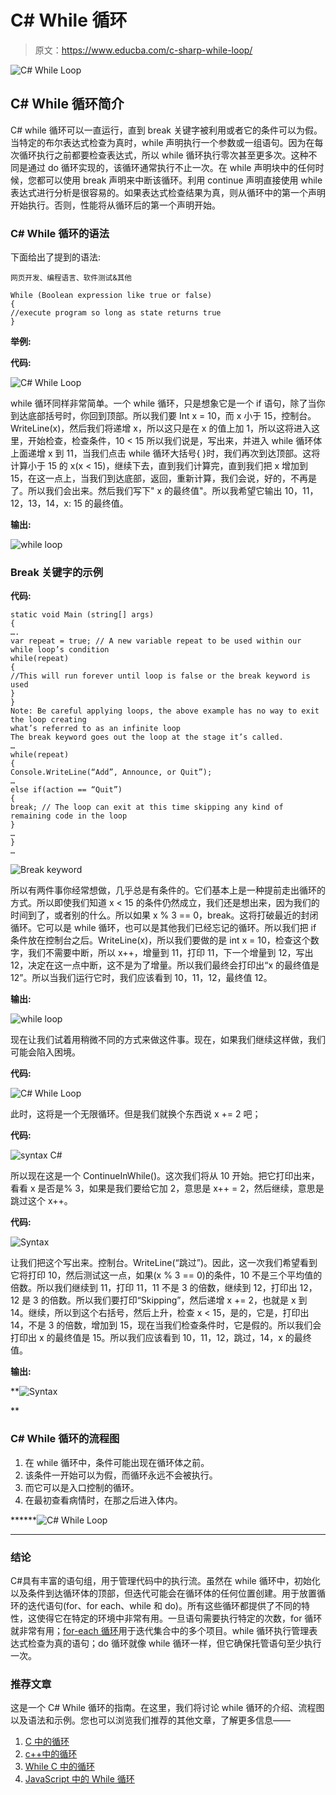 # C# While 循环

> 原文：<https://www.educba.com/c-sharp-while-loop/>

![C# While Loop](img/b08cad9715d5f610e395768b0d67f388.png)



## C# While 循环简介

C# while 循环可以一直运行，直到 break 关键字被利用或者它的条件可以为假。当特定的布尔表达式检查为真时，while 声明执行一个参数或一组语句。因为在每次循环执行之前都要检查表达式，所以 while 循环执行零次甚至更多次。这种不同是通过 do 循环实现的，该循环通常执行不止一次。在 while 声明块中的任何时候，您都可以使用 break 声明来中断该循环。利用 continue 声明直接使用 while 表达式进行分析是很容易的。如果表达式检查结果为真，则从循环中的第一个声明开始执行。否则，性能将从循环后的第一个声明开始。

### C# While 循环的语法

下面给出了提到的语法:

<small>网页开发、编程语言、软件测试&其他</small>

```
While (Boolean expression like true or false)
{
//execute program so long as state returns true
}
```

**举例:**

**代码:**

![C# While Loop](img/fb2ba1674e8d5bca5fafb4b7acf62d44.png)



while 循环同样非常简单。一个 while 循环，只是想象它是一个 if 语句，除了当你到达底部括号时，你回到顶部。所以我们要 Int x = 10，而 x 小于 15，控制台。WriteLine(x)，然后我们将递增 x，所以这只是在 x 的值上加 1，所以这将进入这里，开始检查，检查条件，10 < 15 所以我们说是，写出来，并进入 while 循环体上面递增 x 到 11，当我们点击 while 循环大括号{ }时，我们再次到达顶部。这将计算小于 15 的 x(x < 15)，继续下去，直到我们计算完，直到我们把 x 增加到 15，在这一点上，当我们到达底部，返回，重新计算，我们会说，好的，不再是了。所以我们会出来。然后我们写下" x 的最终值"。所以我希望它输出 10，11，12，13，14，x: 15 的最终值。

**输出:**

![while loop](img/e7279f2e88209ee00573a6bd47e28257.png)



### Break 关键字的示例

**代码:**

```
static void Main (string[] args)
{
….
var repeat = true; // A new variable repeat to be used within our while loop’s condition
while(repeat)
{
//This will run forever until loop is false or the break keyword is used
}
}
Note: Be careful applying loops, the above example has no way to exit the loop creating
what’s referred to as an infinite loop
The break keyword goes out the loop at the stage it’s called.
…
while(repeat)
{
Console.WriteLine(“Add”, Announce, or Quit”);
…
else if(action == “Quit”)
{
break; // The loop can exit at this time skipping any kind of remaining code in the loop
}
…
}
…
```

![Break keyword](img/e489b0c8a83c2b1a01da53a12c02778d.png)



所以有两件事你经常想做，几乎总是有条件的。它们基本上是一种提前走出循环的方式。所以即使我们知道 x < 15 的条件仍然成立，我们还是想出来，因为我们的时间到了，或者别的什么。所以如果 x % 3 == 0，break。这将打破最近的封闭循环。它可以是 while 循环，也可以是其他我们已经忘记的循环。所以我们把 if 条件放在控制台之后。WriteLine(x)，所以我们要做的是 int x = 10，检查这个数字，我们不需要中断，所以 x++，增量到 11，打印 11，下一个增量到 12，写出 12，决定在这一点中断，这不是为了增量。所以我们最终会打印出“x 的最终值是 12”。所以当我们运行它时，我们应该看到 10，11，12，最终值 12。

**输出:**

![while loop](img/087860c2b72cdb12dac94ee7fe672453.png)



现在让我们试着用稍微不同的方式来做这件事。现在，如果我们继续这样做，我们可能会陷入困境。

**代码:**

![C# While Loop](img/8e4c41a8983a095546720e7b98a114ca.png)



此时，这将是一个无限循环。但是我们就换个东西说 x += 2 吧；

**代码:**

![syntax C#](img/70f551ce41c162d927bc718d4a9ebbc9.png)



所以现在这是一个 ContinueInWhile()。这次我们将从 10 开始。把它打印出来，看看 x 是否是% 3，如果是我们要给它加 2，意思是 x++ = 2，然后继续，意思是跳过这个 x++。

**代码:**

![Syntax ](img/a5676c31ed476f9d6dace3f0dbfb9fc3.png)



让我们把这个写出来。控制台。WriteLine(“跳过”)。因此，这一次我们希望看到它将打印 10，然后测试这一点，如果(x % 3 == 0)的条件，10 不是三个平均值的倍数。所以我们继续到 11，打印 11，11 不是 3 的倍数，继续到 12，打印出 12，12 是 3 的倍数。所以我们要打印“Skipping”，然后递增 x += 2，也就是 x 到 14。继续，所以到这个右括号，然后上升，检查 x < 15，是的，它是，打印出 14，不是 3 的倍数，增加到 15，现在当我们检查条件时，它是假的。所以我们会打印出 x 的最终值是 15。所以我们应该看到 10，11，12，跳过，14，x 的最终值。

**输出:**

**![ Syntax](img/01d9ffac4c343614030add1dea5e2b53.png)

** 

### C# While 循环的流程图

1.  在 while 循环中，条件可能出现在循环体之前。
2.  该条件一开始可以为假，而循环永远不会被执行。
3.  而它可以是入口控制的循环。
4.  在最初查看病情时，在那之后进入体内。

******![C# While Loop](img/e142ee6097f476eb2feb8b8622b00ef6.png)

****** 

### 结论

C#具有丰富的语句组，用于管理代码中的执行流。虽然在 while 循环中，初始化以及条件到达循环体的顶部，但迭代可能会在循环体的任何位置创建。用于放置循环的迭代语句(for、for each、while 和 do)。所有这些循环都提供了不同的特性，这使得它在特定的环境中非常有用。一旦语句需要执行特定的次数，for 循环就非常有用；[for-each 循环](https://www.educba.com/for-each-loop-in-java/)用于迭代集合中的多个项目。while 循环执行管理表达式检查为真的语句；do 循环就像 while 循环一样，但它确保托管语句至少执行一次。

### 推荐文章

这是一个 C# While 循环的指南。在这里，我们将讨论 while 循环的介绍、流程图以及语法和示例。您也可以浏览我们推荐的其他文章，了解更多信息——

1.  [C 中的循环](https://www.educba.com/loops-in-c/)
2.  [c++中的循环](https://www.educba.com/loops-in-c-plus-plus/)
3.  [While C 中的循环](https://www.educba.com/while-loop-in-c/)
4.  [JavaScript 中的 While 循环](https://www.educba.com/while-loop-in-javascript/)





